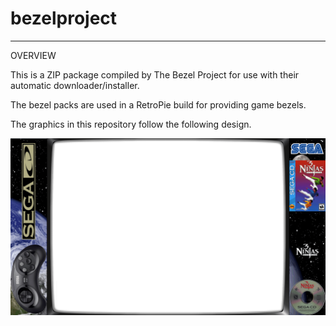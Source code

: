 # bezelproject

-------
OVERVIEW

This is a ZIP package compiled by The Bezel Project for use with their automatic downloader/installer.

The bezel packs are used in a RetroPie build for providing game bezels.

The graphics in this repository follow the following design.

![Sample bezel](https://github.com/thebezelproject/bezelprojectSA-SegaCD/blob/master/retroarch/overlay/GameBezels/SegaCD/3%20Ninjas%20Kick%20Back%20(USA).png?raw=true)
